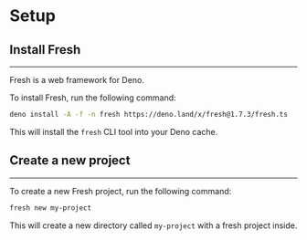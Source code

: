 # Setup

## Install Fresh

---

Fresh is a web framework for Deno.

To install Fresh, run the following command:

```bash
deno install -A -f -n fresh https://deno.land/x/fresh@1.7.3/fresh.ts
```

This will install the `fresh` CLI tool into your Deno cache.

## Create a new project

---

To create a new Fresh project, run the following command:

```bash
fresh new my-project
```

This will create a new directory called `my-project` with a fresh project
inside.
